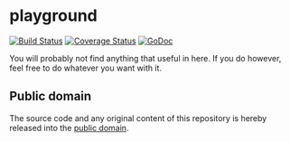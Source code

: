 # playground

[![Build Status](https://travis-ci.org/mewmew/playground.svg?branch=master)](https://travis-ci.org/mewmew/playground)
[![Coverage Status](https://img.shields.io/coveralls/mewmew/playground.svg)](https://coveralls.io/r/mewmew/playground?branch=master)
[![GoDoc](https://godoc.org/github.com/mewmew/playground?status.svg)](https://godoc.org/github.com/mewmew/playground)

You will probably not find anything that useful in here. If you do however, feel
free to do whatever you want with it.

## Public domain

The source code and any original content of this repository is hereby released into the [public domain].

[public domain]: https://creativecommons.org/publicdomain/zero/1.0/
